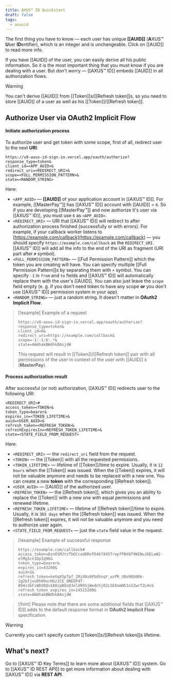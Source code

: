```yaml
---
title: AXUS™ ID Quickstart
draft: false
tags:
  - axusid
---
```

The first thing you have to know — each user has unique **[[AUID]]** (**A**XUS™ **U**ser **ID**entifier), which is an integer and is unchangeable. Click on [[AUID]] to read more info.

If you have [[AUID]] of the user, you can easily derive all his public information. So it is the most important thing that you must know if you are dealing with a user. But don't worry — [[AXUS™ ID]] embeds [[AUID]] in all authorization flows.

> [!warning]
> You can't derive [[AUID]] from [[Token]]s/[[Refresh token]]s, so you need to store [[AUID]] of a user as well as his [[Token]]/[[Refresh token]].

## Authorize User via OAuth2 Implicit Flow

#### Initiate authorization process

To authorize user and get token with some scope, first of all, redirect user to the next **URI**:

```http
https://v0-axus-id-sign-in.vercel.app/oauth/authorize?
response_type=token&
client_id=<APP_AUID>&
redirect_uri=<REDIRECT_URI>&
scope=<FULL_PERMISSION_PATTERN>&
state=<RANDOM_STRING>
```

Here:

* `<APP_AUID>` — **[[AUID]]** of your application account in [[AXUS™ ID]]. For example, [[MasterPay™]] has [[AXUS™ ID]] account with [[AUID]] = `6`. So if you are developing [[MasterPay™]] and now authorize it's user via [[AXUS™ ID]], you must use `6` as `<APP_AUID>`.
* `<REDIRECT_URI>` — URI that [[AXUS™ ID]] will redirect to after authorization process finished (successfully or with errors). For example, if your callback worker listens to [https://example.com/callback](https://example.com/callback) — you should specify `https://example.com/callback` as the `REDIRECT_URI`. [[AXUS™ ID]] will add all the info to the end of the URI as fragment (URI part after `#` symbol).
* `<FULL_PERMISSION_PATTERN>` — [[Full Permission Pattern]] which the token you are creating will have. You can specify multiple [[Full Permission Pattern]]s by separating them with `+` symbol. You can specify `-1` in `from` and `to` fields and [[AXUS™ ID]] will automatically replace them with the user's [[AUID]].
  You can also just leave the `scope` field empty (e. g. if you don't need token to have any scope **or** you don't use [[AXUS™ ID]] permission system in your app).
* `<RANDOM_STRING>` — just a random string. It doesn't matter in **OAuth2 Implicit Flow**.

> [!example] Example of a request
> ```http
> https://v0-axus-id-sign-in.vercel.app/oauth/authorize?
> response_type=token&
> client_id=6&
> redirect_uri=https://example.com/callback&
> scope=-1:-1:6:.*&
> state=AWdhakBWdhkBAsjdW
> ```
> This request will result in [[Token]]/[[Refresh token]] pair with all permissions of the user in context of the user with [[AUID]] `6` (**MasterPay**).

#### Process authorization result

After successful (or not) authorization, [[AXUS™ ID]] redirects user to the following URI:

```http
<REDIRECT_URI>#
access_token=<TOKEN>&
token_type=bearer&
expires_in=<TOKEN_LIFETIME>&
auid=<USER_AUID>&
refresh_token=<REFRESH_TOKEN>&
refreshExpiresIn=<REFRESH_TOKEN_LIFETIME>&
state=<STATE_FIELD_FROM_REQUEST>
```

Here:

* `<REDIRECT_URI>` — the `redirect_uri` field from the request.
* `<TOKEN>` — the [[Token]] with all the requested permissions.
* `<TOKEN_LIFETIME>` — lifetime of [[Token]]/time to expire. Usually, it is `12 hours` when the [[Token]] was issued. When the [[Token]] expires, it will not be valuable anymore and needs to be replaced with a new one. You can create a new **token** with the corresponding [[Refresh token]].
* `<USER_AUID>` — [[AUID]] of the authorized user.
* `<REFRESH_TOKEN>` — the [[Refresh token]], which gives you an ability to replace the [[Token]] with a new one with equal permissions and renewed lifetime.
* `<REFRESH_TOKEN_LIFETIME>` — lifetime of [[Refresh token]]/time to expire. Usually, it is `365 days` when the [[Refresh token]] was issued. When the [[Refresh token]] expires, it will not be valuable anymore and you need to authorize user again.
* `<STATE_FIELD_FROM_REQUEST>` — just the `state` field value in the request.

> [!example] Example of successful response
> ```http
> https://example.com/callback#
> access_token=DznOSMJtzTbOCcad6RoTO467845TrepfPBXQf9WINuJKELwW2-elMg5cn1DpIq96&
> token_type=bearer&
> expires_in=43200&
> auid=1&
> refresh_token=keUqX5pTpf_2Ri08s6PUdVnqY_uzPR_U0o9QG00k-1g2bfjvu0hH9vcHGz1CE_0NEDP4T-B94s3bFiWDd8QsXA0zpB8xD3elXR9SjWedchj02L5EEomN51n1ZwrT2LHc&
> refresh_token_expires_in=14515200&
> state=AWdhakBWdhkBAsjdW
> ```

> [!hint]
> Please note that there are some additional fields that [[AXUS™ ID]] adds to the default response format in **OAuth2 Implicit Flow** specification.

> [!warning]
> Currently you can't specify custom [[Token]]s/[[Refresh token]]s lifetime.

## What's next?
Go to [[AXUS™ ID Key Terms]] to learn more about [[AXUS™ ID]] system.
Go to [[AXUS™ ID REST API]] to get more information about dealing with [[AXUS™ ID]] via **REST API**.
